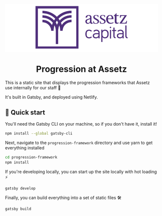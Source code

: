 <p style="background-color:#ffffff;" align="center">
  <a href="https://www.assetzcapital.co.uk">
    <img alt="Assetz favicon" src="../src/images/favicon.png" width="320" />
  </a>
</p>
<h1 align="center">
    Progression at Assetz
</h1>

This is a static site that displays the progression frameworks that Assetz use internally for our staff 🙌

It's built in Gatsby, and deployed using Netlify.

## 🚀 Quick start

You'll need the Gatsby CLI on your machine, so if you don't have it, install it!
``` sh
npm install --global gatsby-cli
```

Next, navigate to the `progression-framework` directory and use yarn to get everything installed

``` sh
cd progression-framework
npm install
```

If you're developing locally, you can start up the site locally with hot loading ⚡
``` sh
gatsby develop
```

Finally, you can build everything into a set of static files 🛠️
``` sh
gatsby build
```
